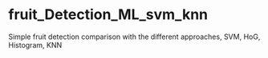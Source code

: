# fruit_Detection_ML_svm_knn
Simple fruit detection comparison with the different approaches, SVM, HoG, Histogram, KNN

